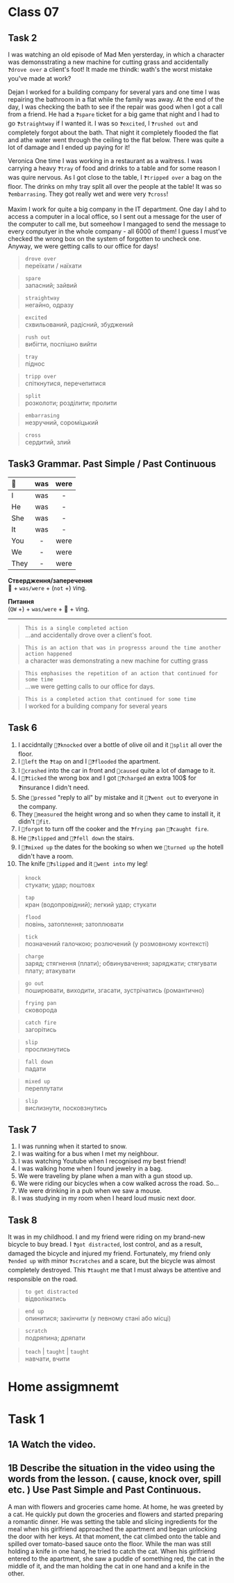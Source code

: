 ﻿# Class 07

## Task 2

I was watching an old episode of Mad Men yersterday, in which a character was demonsstrating a new machine for cutting grass and accidentally `❓drove over` a client's foot!
It made me thindk: wath's the worst mistake you've made at work?

Dejan
I worked for a building company for several yars and one time I was repairing the bathroom in a flat while the family was away.
At the end of the day, I was checking the bath to see if the repair was good when I got a call from a friend.
He had a `❓spare` ticket for a big game that night and I had to go `❓straightway` if I wanted it.
I was so `❓excited`, I `❓rushed out` and completely forgot about the bath.
That night it completely flooded the flat and athe water went through the ceiling to the flat below.
There was quite a lot of damage and I ended up paying for it!

Veronica
One time I was working in a restaurant as a waitress.
I was carrying a heavy `❓tray` of food and drinks to a table and for some reason I was quire nervous.
As I got close to the table, I `❓tripped over` a bag on the floor.
The drinks on mhy tray split all over the people at the table!
It was so `❓embarrasing`.
They got really wet and were very `❓cross`!

Maxim
I work for quite a big company in the IT department.
One day I ahd to access a computer in a local office, so I sent out a message for the user of the computer to call me, but someehow I mangaged to send the message to every computyer in the whole company - all 6000 of them!
I guess I must've checked the wrong box on the system of forgotten to uncheck one.
Anyway, we were getting calls to our office for days!


> `drove over`  
> переїхати / наїхати  

> `spare`  
> запасний; зайвий  

> `straightway`  
> негайно, одразу  

> `excited`  
> схвильований, радісний, збуджений  

> `rush out`  
> вибігти, поспішно вийти

> `tray`  
> піднос

> `tripp over`  
> спіткнутися, перечепитися

> `split`  
> розколоти; розділити; пролити

> `embarrasing`  
> незручний, сороміцький

> `cross`  
> сердитий, злий

## Task3 Grammar. Past Simple / Past Continuous 

|🙂| was | were |
| :--- | :---: | :---: |
| I | was | - |
| He | was | - |
| She | was | - |
| It | was | - |
| You | - | were |
| We | - | were |
| They | - | were |

**Ствердження/заперечення**  
🙂 + `was/were` + (`not` +) `V`ing.  

**Питання**  
(`QW` +) + `was/were` + 🙂 + `V`ing.

---

> `This is a single completed action`  
> ...and accidentally drove over a client's foot.  

> `This is an action that was in progresss around the time another action happened`  
> a character was demonstrating a new machine for cutting grass  

> `This emphasises the repetition of an action that continued for some time`  
>  ...we were getting calls to our office for days.  

> `This is a completed action that continued for some time`  
> I worked for a building company for several years




## Task 6
1. I accidntally `🔹❓knocked` over a bottle of olive oil and it `🔹split` all over the floor.
2. I `🔹left` the `❓tap` on and I `🔹❓flooded` the apartment.
3. I `🔹crashed` into the car in front and `🔹caused` quite a lot of damage to it.
4. I `🔹❓ticked` the wrong box and I got `🔹❓charged` an extra 100$ for ❓insurance I didn't need.
5. She `🔹pressed` "reply to all" by mistake and it `🔹❓went out` to everyone in the company.
6. They `🔹measured` the height wrong and so when they came to install it, it didn't `🔹fit`.
7. I `🔹forgot` to turn off the cooker and the `❓frying pan` `🔹❓caught fire`.
8. He `🔹❓slipped` and `🔹❓fell down` the stairs.
9. I `🔹❓mixed up` the dates for the booking so when we `🔹turned up` the hotell didn't have a room.
10. The knife `🔹❓slipped` and it `🔹went into` my leg!


> `knock`  
> стукати; удар; поштовх

> `tap`  
> кран (водопровідний); легкий удар; стукати

> `flood`  
> повінь, затоплення; затоплювати  

> `tick`  
> позначений галочкою; розлючений (у розмовному контексті) 

> `charge`  
> заряд; стягнення (плати); обвинувачення; заряджати; стягувати плату; атакувати

> `go out`  
> поширювати, виходити, згасати, зустрічатись (романтично)

> `frying pan`  
> сковорода  

> `catch fire`  
> загорітись  

> `slip`  
> прослизнутись  

> `fall down`  
> падати

> `mixed up`  
> переплутати

> `slip`  
> вислизнути, посковзнутись

## Task 7 

1. I was running when it started to snow.  
2. I was waiting for a bus when I met my neighbour.
3. I was watching Youtube when I recognised my best friend!
4. I was walking home when I found jewelry in a bag.
5. We were traveling by plane when a man with a gun stood up.
6. We were riding our bicycles when a cow walked across the road. So...
7. We were drinking in a pub when we saw a mouse.
8. I was studying in my room when I heard loud music next door.

## Task 8

It was in my childhood. I and my friend were riding on my brand-new bicycle to buy bread.
I `❓got distracted`, lost control, and as a result, damaged the bicycle and injured my friend.
Fortunately, my friend only `❓ended up` with minor `❓scratches` and a scare, but the bicycle was almost completely destroyed.
This `❓taught` me that I must always be attentive and responsible on the road.

> `to get distracted`  
> відволікатись  

> `end up`  
> опинитися; закінчити (у певному стані або місці)

> `scratch`  
> подряпина; дряпати

> `teach` | `taught` | `taught`  
> навчати, вчити

# Home assigmnemt

# Task 1
## 1A Watch the video. 

## 1B Describe the situation in the video using the words from the lesson. ( cause, knock over, spill etc. ) Use Past Simple and Past Continuous. 

A man with flowers and groceries came home. At home, he was greeted by a cat. 
He quickly put down the groceries and flowers and started preparing a romantic dinner.
He was setting the table and slicing ingredients for the meal when his girlfriend approached the apartment and began unlocking the door with her keys.
At that moment, the cat climbed onto the table and spilled over tomato-based sauce onto the floor.
While the man was still holding a knife in one hand, he tried to catch the cat.
When his girlfriend entered to the apartment, she saw a puddle of something red, the cat in the middle of it, and the man holding the cat in one hand and a knife in the other.
